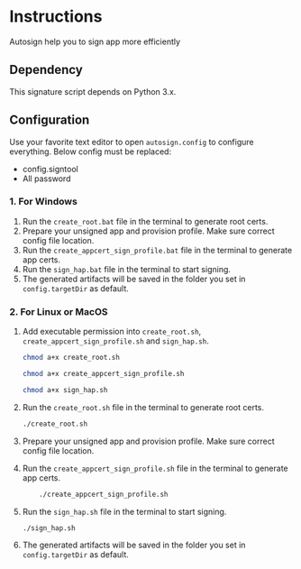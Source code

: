 # Instructions
Autosign help you to sign app more efficiently


## Dependency
This signature script depends on Python 3.x.



## Configuration

Use your favorite text editor to open `autosign.config` to configure everything.
Below config must be replaced:
* config.signtool
* All password

### 1. For Windows

1. Run the `create_root.bat` file in the terminal to generate root certs.
2. Prepare your unsigned app and provision profile. Make sure correct config file location.
3. Run the `create_appcert_sign_profile.bat` file in the terminal to generate app certs.
4. Run the `sign_hap.bat` file in the terminal to start signing.
5. The generated artifacts will be saved in the folder you set in `config.targetDir` as default.

### 2. For Linux or MacOS


1. Add executable permission into `create_root.sh`, `create_appcert_sign_profile.sh` and `sign_hap.sh`.

   ```bash
   chmod a+x create_root.sh
   
   chmod a+x create_appcert_sign_profile.sh

   chmod a+x sign_hap.sh

   ```

2. Run the `create_root.sh` file in the terminal to generate root certs.

   ```bash
   ./create_root.sh
   ```
3. Prepare your unsigned app and provision profile. Make sure correct config file location.
4. Run the `create_appcert_sign_profile.sh` file in the terminal to generate app certs.
    ```bash
        ./create_appcert_sign_profile.sh
    ```
5. Run the `sign_hap.sh` file in the terminal to start signing.
   ```bash
   ./sign_hap.sh
   ```
6. The generated artifacts will be saved in the folder you set in `config.targetDir` as default.
